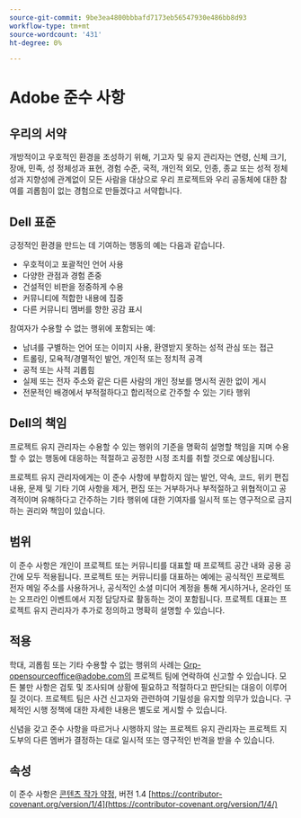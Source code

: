 ```yaml
---
source-git-commit: 9be3ea4800bbbafd7173eb56547930e486bb8d93
workflow-type: tm+mt
source-wordcount: '431'
ht-degree: 0%

---
```

# Adobe 준수 사항

## 우리의 서약

개방적이고 우호적인 환경을 조성하기 위해, 기고자 및 유지 관리자는 연령, 신체 크기, 장애, 민족, 성 정체성과 표현, 경험 수준, 국적, 개인적 외모, 인종, 종교 또는 성적 정체성과 지향성에 관계없이 모든 사람을 대상으로 우리 프로젝트와 우리 공동체에 대한 참여를 괴롭힘이 없는 경험으로 만들겠다고 서약합니다.

## Dell 표준

긍정적인 환경을 만드는 데 기여하는 행동의 예는 다음과 같습니다.

* 우호적이고 포괄적인 언어 사용
* 다양한 관점과 경험 존중
* 건설적인 비판을 정중하게 수용
* 커뮤니티에 적합한 내용에 집중
* 다른 커뮤니티 멤버를 향한 공감 표시

참여자가 수용할 수 없는 행위에 포함되는 예:

* 남녀를 구별하는 언어 또는 이미지 사용, 환영받지 못하는 성적 관심 또는 접근
* 트롤링, 모욕적/경멸적인 발언, 개인적 또는 정치적 공격
* 공적 또는 사적 괴롭힘
* 실제 또는 전자 주소와 같은 다른 사람의 개인 정보를 명시적 권한 없이 게시
* 전문적인 배경에서 부적절하다고 합리적으로 간주할 수 있는 기타 행위

## Dell의 책임

프로젝트 유지 관리자는 수용할 수 있는 행위의 기준을 명확히 설명할 책임을 지며 수용할 수 없는 행동에 대응하는 적절하고 공정한 시정 조치를 취할 것으로 예상됩니다.

프로젝트 유지 관리자에게는 이 준수 사항에 부합하지 않는 발언, 약속, 코드, 위키 편집 내용, 문제 및 기타 기여 사항을 제거, 편집 또는 거부하거나 부적절하고 위협적이고 공격적이며 유해하다고 간주하는 기타 행위에 대한 기여자를 일시적 또는 영구적으로 금지하는 권리와 책임이 있습니다.

## 범위

이 준수 사항은 개인이 프로젝트 또는 커뮤니티를 대표할 때 프로젝트 공간 내와 공용 공간에 모두 적용됩니다. 프로젝트 또는 커뮤니티를 대표하는 예에는 공식적인 프로젝트 전자 메일 주소를 사용하거나, 공식적인 소셜 미디어 계정을 통해 게시하거나, 온라인 또는 오프라인 이벤트에서 지정 담당자로 활동하는 것이 포함됩니다. 프로젝트 대표는 프로젝트 유지 관리자가 추가로 정의하고 명확히 설명할 수 있습니다.

## 적용

학대, 괴롭힘 또는 기타 수용할 수 없는 행위의 사례는 Grp-opensourceoffice@adobe.com의 프로젝트 팀에 연락하여 신고할 수 있습니다. 모든 불만 사항은 검토 및 조사되며 상황에 필요하고 적절하다고 판단되는 대응이 이루어질 것이다. 프로젝트 팀은 사건 신고자와 관련하여 기밀성을 유지할 의무가 있습니다.
구체적인 시행 정책에 대한 자세한 내용은 별도로 게시할 수 있습니다.

신념을 갖고 준수 사항을 따르거나 시행하지 않는 프로젝트 유지 관리자는 프로젝트 지도부의 다른 멤버가 결정하는 대로 일시적 또는 영구적인 반격을 받을 수 있습니다.

## 속성

이 준수 사항은 [콘텐츠 작가 약정](https://contributor-covenant.org), 버전 1.4 [https://contributor-covenant.org/version/1/4](https://contributor-covenant.org/version/1/4/)
